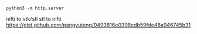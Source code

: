 
```

python3 -m http.server

```

nifti to vtk/stl
stl to nifti
https://gist.github.com/pangyuteng/0493816e0398cdb59fde48a946745b31
